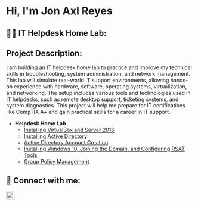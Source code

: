 <h1>Hi, I'm Jon Axl Reyes </h1>

<h2>👨‍💻 IT Helpdesk Home Lab:</h2>

<h2>Project Description:</h2>


I am building an IT helpdesk home lab to practice and improve my technical skills in troubleshooting, system administration, and network management. This lab will simulate real-world IT support environments, allowing hands-on experience with hardware, software, operating systems, virtualization, and networking. The setup includes various tools and technologies used in IT helpdesks, such as remote desktop support, ticketing systems, and system diagnostics. This project will help me prepare for IT certifications like CompTIA A+ and gain practical skills for a career in IT support.
<br />

- <b>Helpdesk Home Lab</b>
  - [Installing VirtualBox and Server 2016](https://github.com/jonaxlreyes/Virtualbox-Server2016)
  - [Installing Active Directory](https://github.com/jonaxlreyes/Installing-Active-Directory)
  - [Active Directory Account Creation](https://github.com/jonaxlreyes/Active-Directory-Account-Creation)
  - [Installing Windows 10, Joining the Domain, and Configuring RSAT Tools](https://github.com/jonaxlreyes/Windows-10-Join-PC-To-domain-RSAT-tools)
  - [Group Policy Management](https://github.com/jonaxlreyes/Windows-10-Join-PC-To-domain-RSAT-tools)


<h2> 🤳 Connect with me:</h2>


[<img align="left" alt="JoshMadakor | LinkedIn" width="22px" src="https://cdn.jsdelivr.net/npm/simple-icons@v3/icons/linkedin.svg" />][linkedin]



[linkedin]: https://www.linkedin.com/in/jon-axl-reyes-482b42352/

<!--
**joshmadakor1/joshmadakor1** is a ✨ _special_ ✨ repository because its `README.md` (this file) appears on your GitHub profile.

Here are some ideas to get you started:

- 🔭 I’m currently working on ...
- 🌱 I’m currently learning ...
- 👯 I’m looking to collaborate on ...
- 🤔 I’m looking for help with ...
- 💬 Ask me about ...
- 📫 How to reach me: ...
- 😄 Pronouns: ...
- ⚡ Fun fact: ...
-->
